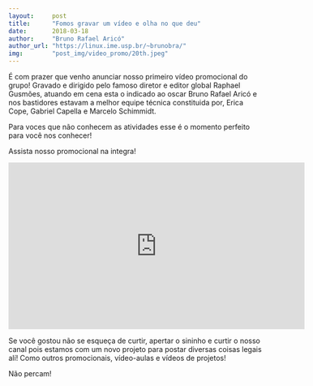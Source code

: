```yaml
---
layout:     post
title:      "Fomos gravar um vídeo e olha no que deu"
date:       2018-03-18
author:     "Bruno Rafael Aricó"
author_url: "https://linux.ime.usp.br/~brunobra/"
img: 	    "post_img/video_promo/20th.jpeg"
---
```


É com prazer que venho anunciar nosso primeiro vídeo promocional do grupo!
Gravado e dirigido pelo famoso diretor e editor global Raphael Gusmões, atuando em cena esta o indicado ao oscar Bruno Rafael Aricó e nos bastidores estavam a melhor equipe técnica constituida por, Erica Cope, Gabriel Capella e Marcelo Schimmidt. 

Para voces que não conhecem as atividades esse é o momento perfeito para você nos conhecer!

Assista nosso promocional na integra!

<iframe width="584" height="329" src="https://youtu.be/F51Msl3EDZo" frameborder="0" allowfullscreen></iframe>
 
Se você gostou não se esqueça de curtir, apertar o sininho e curtir o nosso canal pois estamos com um novo projeto para postar diversas coisas legais alí! Como outros promocionais, vídeo-aulas e vídeos de projetos!

Não percam! 

